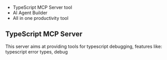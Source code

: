 - TypeScript MCP Server tool
- AI Agent Builder
- All in one productivity tool

## TypeScript MCP Server

This server aims at providing tools for typescript debugging, features like: typescript error types, debug 